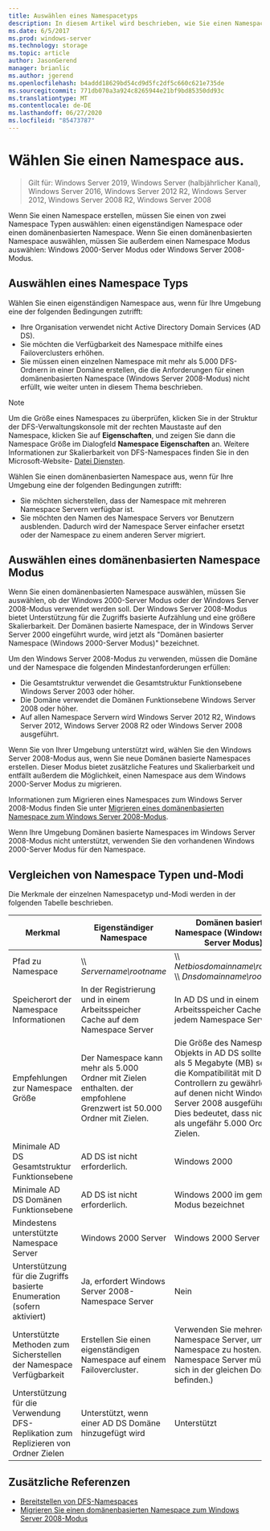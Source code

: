 ```yaml
---
title: Auswählen eines Namespacetyps
description: In diesem Artikel wird beschrieben, wie Sie einen Namespace-Typ auswählen.
ms.date: 6/5/2017
ms.prod: windows-server
ms.technology: storage
ms.topic: article
author: JasonGerend
manager: brianlic
ms.author: jgerend
ms.openlocfilehash: b4addd18629bd54cd9d5fc2df5c660c621e735de
ms.sourcegitcommit: 771db070a3a924c8265944e21bf9bd85350dd93c
ms.translationtype: MT
ms.contentlocale: de-DE
ms.lasthandoff: 06/27/2020
ms.locfileid: "85473787"
---
```

# <a name="choose-a-namespace-type"></a>Wählen Sie einen Namespace aus.

> Gilt für: Windows Server 2019, Windows Server (halbjährlicher Kanal), Windows Server 2016, Windows Server 2012 R2, Windows Server 2012, Windows Server 2008 R2, Windows Server 2008

Wenn Sie einen Namespace erstellen, müssen Sie einen von zwei Namespace Typen auswählen: einen eigenständigen Namespace oder einen domänenbasierten Namespace. Wenn Sie einen domänenbasierten Namespace auswählen, müssen Sie außerdem einen Namespace Modus auswählen: Windows 2000-Server Modus oder Windows Server 2008-Modus.

## <a name="choosing-a-namespace-type"></a>Auswählen eines Namespace Typs

Wählen Sie einen eigenständigen Namespace aus, wenn für Ihre Umgebung eine der folgenden Bedingungen zutrifft:

-   Ihre Organisation verwendet nicht Active Directory Domain Services (AD DS).
-   Sie möchten die Verfügbarkeit des Namespace mithilfe eines Failoverclusters erhöhen.
-   Sie müssen einen einzelnen Namespace mit mehr als 5.000 DFS-Ordnern in einer Domäne erstellen, die die Anforderungen für einen domänenbasierten Namespace (Windows Server 2008-Modus) nicht erfüllt, wie weiter unten in diesem Thema beschrieben.

> [!NOTE]
> Um die Größe eines Namespaces zu überprüfen, klicken Sie in der Struktur der DFS-Verwaltungskonsole mit der rechten Maustaste auf den Namespace, klicken Sie auf **Eigenschaften**, und zeigen Sie dann die Namespace Größe im Dialogfeld **Namespace Eigenschaften** an. Weitere Informationen zur Skalierbarkeit von DFS-Namespaces finden Sie in den Microsoft-Website- [Datei Diensten](https://technet.microsoft.com/library/cc771548.aspx).

Wählen Sie einen domänenbasierten Namespace aus, wenn für Ihre Umgebung eine der folgenden Bedingungen zutrifft:

-   Sie möchten sicherstellen, dass der Namespace mit mehreren Namespace Servern verfügbar ist.
-   Sie möchten den Namen des Namespace Servers vor Benutzern ausblenden. Dadurch wird der Namespace Server einfacher ersetzt oder der Namespace zu einem anderen Server migriert.

## <a name="choosing-a-domain-based-namespace-mode"></a>Auswählen eines domänenbasierten Namespace Modus

Wenn Sie einen domänenbasierten Namespace auswählen, müssen Sie auswählen, ob der Windows 2000-Server Modus oder der Windows Server 2008-Modus verwendet werden soll. Der Windows Server 2008-Modus bietet Unterstützung für die Zugriffs basierte Aufzählung und eine größere Skalierbarkeit. Der Domänen basierte Namespace, der in Windows Server Server 2000 eingeführt wurde, wird jetzt als "Domänen basierter Namespace (Windows 2000-Server Modus)" bezeichnet.

Um den Windows Server 2008-Modus zu verwenden, müssen die Domäne und der Namespace die folgenden Mindestanforderungen erfüllen:

-   Die Gesamtstruktur verwendet die Gesamtstruktur Funktionsebene Windows Server 2003 oder höher.
-   Die Domäne verwendet die Domänen Funktionsebene Windows Server 2008 oder höher.
-   Auf allen Namespace Servern wird Windows Server 2012 R2, Windows Server 2012, Windows Server 2008 R2 oder Windows Server 2008 ausgeführt.

Wenn Sie von Ihrer Umgebung unterstützt wird, wählen Sie den Windows Server 2008-Modus aus, wenn Sie neue Domänen basierte Namespaces erstellen. Dieser Modus bietet zusätzliche Features und Skalierbarkeit und entfällt außerdem die Möglichkeit, einen Namespace aus dem Windows 2000-Server Modus zu migrieren.

Informationen zum Migrieren eines Namespaces zum Windows Server 2008-Modus finden Sie unter [Migrieren eines domänenbasierten Namespace zum Windows Server 2008-Modus](migrate-a-domain-based-namespace-to-windows-server-2008-mode.md).

Wenn Ihre Umgebung Domänen basierte Namespaces im Windows Server 2008-Modus nicht unterstützt, verwenden Sie den vorhandenen Windows 2000-Server Modus für den Namespace.

## <a name="comparing-namespace-types-and-modes"></a>Vergleichen von Namespace Typen und-Modi

Die Merkmale der einzelnen Namespacetyp und-Modi werden in der folgenden Tabelle beschrieben.

|Merkmal|Eigenständiger Namespace|Domänen basierter Namespace (Windows 2000-Server Modus) |Domänen basierter Namespace (Windows Server 2008-Modus) |
|---|---|---|---|
|Pfad zu Namespace|\\\ *Servername\rootname* |\\\ *Netbiosdomainname\rootname* <br />\\\ *Dnsdomainname\rootname*|\\\ *Netbiosdomainname\rootname* <br /> \\\ *Dnsdomainname\rootname*|
|Speicherort der Namespace Informationen|In der Registrierung und in einem Arbeitsspeicher Cache auf dem Namespace Server|In AD DS und in einem Arbeitsspeicher Cache auf jedem Namespace Server|In AD DS und in einem Arbeitsspeicher Cache auf jedem Namespace Server|
|Empfehlungen zur Namespace Größe|Der Namespace kann mehr als 5.000 Ordner mit Zielen enthalten. der empfohlene Grenzwert ist 50.000 Ordner mit Zielen.|Die Größe des Namespace Objekts in AD DS sollte kleiner als 5 Megabyte (MB) sein, um die Kompatibilität mit Domänen Controllern zu gewährleisten, auf denen nicht Windows Server 2008 ausgeführt wird. Dies bedeutet, dass nicht mehr als ungefähr 5.000 Ordner mit Zielen.|Der Namespace kann mehr als 5.000 Ordner mit Zielen enthalten. der empfohlene Grenzwert ist 50.000 Ordner mit Zielen. |
|Minimale AD DS Gesamtstruktur Funktionsebene|AD DS ist nicht erforderlich.|Windows 2000|Windows Server 2003|
|Minimale AD DS Domänen Funktionsebene|AD DS ist nicht erforderlich.|Windows 2000 im gemischten Modus bezeichnet|Windows Server 2008|
|Mindestens unterstützte Namespace Server|Windows 2000 Server|Windows 2000 Server|Windows Server 2008|
|Unterstützung für die Zugriffs basierte Enumeration (sofern aktiviert)|Ja, erfordert Windows Server 2008-Namespace Server|Nein|Ja|
|Unterstützte Methoden zum Sicherstellen der Namespace Verfügbarkeit|Erstellen Sie einen eigenständigen Namespace auf einem Failovercluster.|Verwenden Sie mehrere Namespace Server, um den Namespace zu hosten. (Die Namespace Server müssen sich in der gleichen Domäne befinden.)|Verwenden Sie mehrere Namespace Server, um den Namespace zu hosten. (Die Namespace Server müssen sich in der gleichen Domäne befinden.)|
|Unterstützung für die Verwendung DFS-Replikation zum Replizieren von Ordner Zielen|Unterstützt, wenn einer AD DS Domäne hinzugefügt wird|Unterstützt|Unterstützt|

## <a name="additional-references"></a>Zusätzliche Referenzen

-   [Bereitstellen von DFS-Namespaces](deploying-dfs-namespaces.md)
-   [Migrieren Sie einen domänenbasierten Namespace zum Windows Server 2008-Modus](migrate-a-domain-based-namespace-to-windows-server-2008-mode.md)


